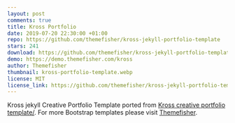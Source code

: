 ```yaml
---
layout: post
comments: true
title: Kross Portfolio
date: 2019-07-20 22:30:00 +01:00
repo: https://github.com/themefisher/kross-jekyll-portfolio-template
stars: 241
download: https://github.com/themefisher/kross-jekyll-portfolio-template/archive/master.zip
demo: https://demo.themefisher.com/kross
author: Themefisher
thumbnail: kross-portfolio-template.webp
license: MIT
license_link: https://github.com/themefisher/kross-jekyll-portfolio-template/blob/master/LICENSE.txt
---
```


Kross jekyll Creative Portfolio Template ported from [Kross creative portfolio template/](https://themefisher.com/products/kross-creative-portfolio-template/).
For more Bootstrap templates please visit [Themefisher](https://www.themefisher.com).
